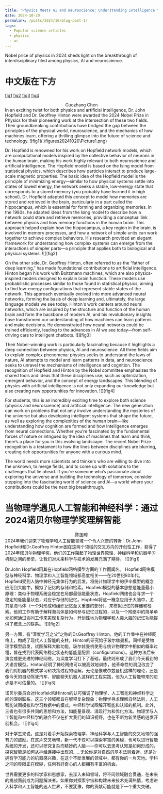```yaml
---
title: 'Physics Meets AI and neuroscience: Understanding Intelligence through Nobel-Winning Insights'
date: 2024-10-20
permalink: /posts/2024/10/blog-post-1/
tags:
  - Popular science articles
  - physics
  - ai
---
```


Nobel price of physics in 2024 sheds light on the breakthrough of interdisciplinary filed among physics, AI and neuroscience.

# 中文版在下方
[fig1](.\figures20241020\Picture1.png)
[fig2](.\figures20241020\Picture2.png)
[fig3](.\figures20241020\Picture3.png)
[fig4](.\figures20241020\Picture4.png)


<center>Guozhang Chen</center>
In an exciting twist for both physics and artificial intelligence, Dr. John Hopfield and Dr. Geoffrey Hinton were awarded the 2024 Nobel Prize in Physics for their pioneering work at the intersection of these two fields. Their groundbreaking contributions have bridged the gap between the principles of the physical world, neuroscience, and the mechanics of how machines learn, offering a thrilling glimpse into the future of science and technology.
![fig1](.\figures20241020\Picture1.png)

Dr. Hopfield is renowned for his work on Hopfield network models, which are computational models inspired by the collective behavior of neurons in the human brain, making his work highly relevant to both neuroscience and artificial intelligence. The Hopfield model is based on the Ising model from statistical physics, which describes how particles interact to produce large-scale magnetic properties. The basic idea of the Hopfield model is the principle of minimizing energy—similar to how physical systems settle into states of lowest energy, the network seeks a stable, low-energy state that corresponds to a stored memory (you probably have learned it in high school). Dr. Hopfield adapted this concept to model how memories are stored and retrieved in the brain, particularly in a part called the hippocampus, which is essential for forming and organizing memories. In the 1980s, he adapted ideas from the Ising model to describe how a network could store and retrieve memories, providing a conceptual link between physics and how memory functions in the human brain. This approach helped explain how the hippocampus, a key region in the brain, is involved in memory processes, and how a network of simple units can work together to achieve complex behaviors. His research provided an elegant framework for understanding how complex systems can emerge from the interactions of simpler parts—a principle that applies both to biological and physical systems.
![][fig2]

On the other side, Dr. Geoffrey Hinton, often referred to as the “father of deep learning,” has made foundational contributions to artificial intelligence. Hinton began his work with Boltzmann machines, which are also physics-inspired models designed to explain brain function. These models use probabilistic processes similar to those found in statistical physics, aiming to find low-energy configurations that represent stable states of the network. This approach eventually evolved into more advanced neural networks, forming the basis of deep learning and, ultimately, the large language models we see today. Hinton's work centers around neural networks, which are inspired by the structure and function of the human brain and form the backbone of modern AI, and his revolutionary insights have transformed our understanding of how machines can learn patterns and make decisions. He demonstrated how neural networks could be trained efficiently, leading to the advances in AI we see today—from self-driving cars to intelligent chatbots.
![][fig3]

Their Nobel-winning work is particularly fascinating because it highlights a deep connection between physics, AI and neuroscience. All three fields aim to explain complex phenomena: physics seeks to understand the laws of nature, AI attempts to model and learn patterns in data, and neuroscience seeks to unravel the mechanisms of intelligence and cognition. The recognition of Hopfield and Hinton by the Nobel committee emphasizes the shared tools and ideas that these disciplines use, such as optimization, emergent behavior, and the concept of energy landscapes. This blending of physics with artificial intelligence is not only expanding our knowledge but also creating new opportunities for innovation.
![][fig4]

For students, this is an incredibly exciting time to explore both science (physics and neuroscience) and artificial intelligence. The new generation can work on problems that not only involve understanding the mysteries of the universe but also developing intelligent systems that shape the future, as well as exploring the complexities of the human brain—like understanding how cognition are formed and how intelligence emerges from neural connections. Whether you're fascinated by the fundamental forces of nature or intrigued by the idea of machines that learn and think, there’s a place for you in this evolving landscape. The recent Nobel Prize recognition is a testament to how the lines between disciplines are blurring, creating rich opportunities for anyone with a curious mind.

The world needs more scientists and thinkers who are willing to dive into the unknown, to merge fields, and to come up with solutions to the challenges that lie ahead. If you’re someone who’s passionate about exploring the universe and building the technology of tomorrow, consider stepping into the fascinating world of science and AI—a world where your contributions could be the next big breakthrough.

# 当物理学遇见人工智能和神经科学：通过2024诺贝尔物理学奖理解智能
<center>陈国璋</center>
2024年我们迎来了物理学和人工智能领域一个令人兴奋的转折：Dr.John Hopfield和Dr.Geoffrey Hinton因在这两个领域的交叉方向的开创性工作，获得了2024年诺贝尔物理学奖。他们的工作架起了物理世界原理、神经科学和机器学习机制之间的桥梁，让我们对未来科学与技术的发展充满了期待。
![][fig1]

Dr.John Hopfield因其在Hopfield网络模型方面的工作而闻名。 Hopfield网络模型与神经科学、物理学和人工智能领域都高度相关——在20世纪80年代，Hopfield受到人脑中神经元集体行为的启发，将统计物理学中的伊辛模型的概念应用到大脑中，模拟了记忆的存储和检索。Hopfield模型的基本思想是能量最小原理：类似于物理系统会稳定在局部最低能量状态，Hopfield网络也会寻求一个稳定的低能量状态，对应于存储的记忆。Hopfield将这一概念应用于大脑中，尤其是海马体（一个对形成和组织记忆至关重要的部分），来模拟记忆的存储和检索。他的工作有助于解释海马体是如何参与记忆过程的，以及一个网络中的简单单元如何通过协同工作来实现复杂行为，开创性地为物理学和人类大脑的记忆功能提供了概念上的联系。
![][fig2]

另一方面，有“深度学习之父”之称的Dr.Geoffrey Hinton，他的工作集中在神经网络上，构成了现代人工智能的支柱。Hinton的研究始于玻尔兹曼机，同样是受物理学模型启发，试图解释大脑功能。玻尔兹曼机使用与统计物理学中相似的概率过程，旨在找到代表网络稳定状态的低能量配置（configurations）。这种方法后来演变成更先进的神经网络，为深度学习打下了基础，最终则形成了我们今天看到的大语言模型。Hinton证明了神经网络可以被高效地训练，他革命性的洞见改变了我们对机器的模式学习和决策过程的理解。无论是像玻尔兹曼机这样的理论，还是像今天的自动驾驶汽车、智能聊天机器人这样的工程实践，他为人工智能带来的进步是不可估量的。 
![][fig3]

诺贝尔委员会对Hopfield和Hinton的认可强调了物理学、人工智能和神经科学之间的深刻联系。这三个领域都旨在解释复杂现象：物理学寻求理解自然法则，人工智能试图模拟和学习数据中的模式，神经科学试图解开智能和认知的机制。此外，三者也有很多共同的思想和方法，如能量景观、涌现行为和优化方法。物理学与人工智能和神经科学的融合不仅在扩大我们的知识视野，也在不断为新灵感的迸发开创机会。
![][fig4]

对于学生来说，这是对着手开始探索物理学、神经科学与人工智能的交叉地带的强有力的鼓励。在这片交叉地带，新一代不仅可以探索宇宙的奥秘，也可以进行智能系统的开发，还可以研究复杂而精妙的人脑——你可以去思考认知是如何形成的，探究智能是如何从神经连接中出现的……无论你是对自然的基本法则着迷，还是对拥有学习能力的机器感兴趣，在这个不断发展的领域中，都有你的一片天地。学科之间的界限正在模糊，任何有好奇心的人都拥有丰富的机会。

世界需要更多的科学家和思想家，去深入未知领域，将不同领域融会贯通，在未来的挑战面前成为问题解决者。如果你对探索宇宙和构建未来技术充满热情，考虑进入科学和人工智能的迷人世界，不要犹豫，你的贡献可能就是下一个重大突破。
